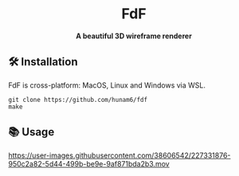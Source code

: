 <div align="center">
  <h1>FdF</h1>
  <b>A beautiful 3D wireframe renderer</b>
</div>

## 🛠️ Installation

FdF is cross-platform: MacOS, Linux and Windows via WSL.

```
git clone https://github.com/hunam6/fdf
make
```

## 📚 Usage

https://user-images.githubusercontent.com/38606542/227331876-950c2a82-5d44-499b-be9e-9af871bda2b3.mov
